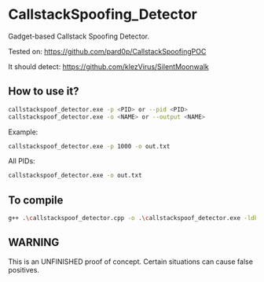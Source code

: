 # CallstackSpoofing_Detector
Gadget-based Callstack Spoofing Detector.

Tested on:
https://github.com/pard0p/CallstackSpoofingPOC

It should detect:
https://github.com/klezVirus/SilentMoonwalk

## How to use it?

```bash
callstackspoof_detector.exe -p <PID> or --pid <PID>
callstackspoof_detector.exe -o <NAME> or --output <NAME>
```

Example:
```bash
callstackspoof_detector.exe -p 1000 -o out.txt
```

All PIDs: 
```bash
callstackspoof_detector.exe -o out.txt
```

## To compile
```bash
g++ .\callstackspoof_detector.cpp -o .\callstackspoof_detector.exe -ldbghelp
```

## WARNING
This is an UNFINISHED proof of concept. Certain situations can cause false positives.
